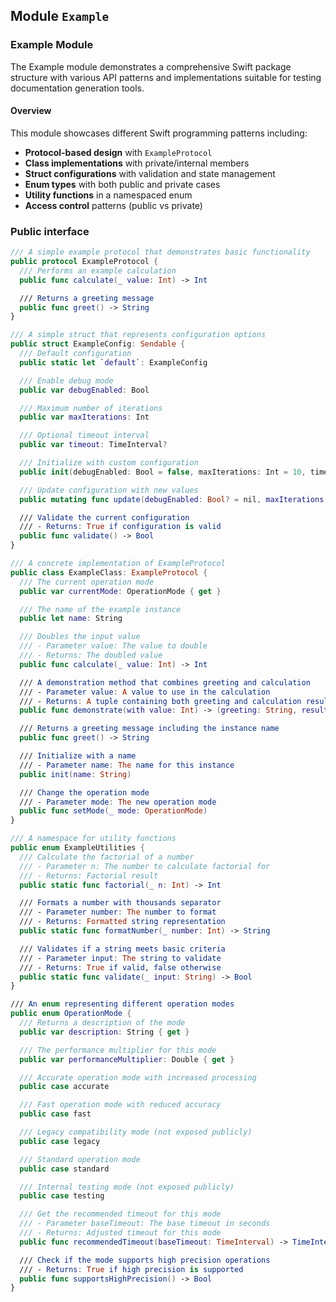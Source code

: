 ## Module `Example`

### Example Module

The Example module demonstrates a comprehensive Swift package structure with various API patterns and implementations suitable for testing documentation generation tools.

#### Overview

This module showcases different Swift programming patterns including:

- **Protocol-based design** with `ExampleProtocol`
- **Class implementations** with private/internal members
- **Struct configurations** with validation and state management
- **Enum types** with both public and private cases
- **Utility functions** in a namespaced enum
- **Access control** patterns (public vs private)

### Public interface

```swift
/// A simple example protocol that demonstrates basic functionality
public protocol ExampleProtocol {
  /// Performs an example calculation
  public func calculate(_ value: Int) -> Int

  /// Returns a greeting message
  public func greet() -> String
}
```

```swift
/// A simple struct that represents configuration options
public struct ExampleConfig: Sendable {
  /// Default configuration
  public static let `default`: ExampleConfig

  /// Enable debug mode
  public var debugEnabled: Bool

  /// Maximum number of iterations
  public var maxIterations: Int

  /// Optional timeout interval
  public var timeout: TimeInterval?

  /// Initialize with custom configuration
  public init(debugEnabled: Bool = false, maxIterations: Int = 10, timeout: TimeInterval? = nil)

  /// Update configuration with new values
  public mutating func update(debugEnabled: Bool? = nil, maxIterations: Int? = nil, timeout: TimeInterval? = nil)

  /// Validate the current configuration
  /// - Returns: True if configuration is valid
  public func validate() -> Bool
}
```

```swift
/// A concrete implementation of ExampleProtocol
public class ExampleClass: ExampleProtocol {
  /// The current operation mode
  public var currentMode: OperationMode { get }

  /// The name of the example instance
  public let name: String

  /// Doubles the input value
  /// - Parameter value: The value to double
  /// - Returns: The doubled value
  public func calculate(_ value: Int) -> Int

  /// A demonstration method that combines greeting and calculation
  /// - Parameter value: A value to use in the calculation
  /// - Returns: A tuple containing both greeting and calculation result
  public func demonstrate(with value: Int) -> (greeting: String, result: Int)

  /// Returns a greeting message including the instance name
  public func greet() -> String

  /// Initialize with a name
  /// - Parameter name: The name for this instance
  public init(name: String)

  /// Change the operation mode
  /// - Parameter mode: The new operation mode
  public func setMode(_ mode: OperationMode)
}
```

```swift
/// A namespace for utility functions
public enum ExampleUtilities {
  /// Calculate the factorial of a number
  /// - Parameter n: The number to calculate factorial for
  /// - Returns: Factorial result
  public static func factorial(_ n: Int) -> Int

  /// Formats a number with thousands separator
  /// - Parameter number: The number to format
  /// - Returns: Formatted string representation
  public static func formatNumber(_ number: Int) -> String

  /// Validates if a string meets basic criteria
  /// - Parameter input: The string to validate
  /// - Returns: True if valid, false otherwise
  public static func validate(_ input: String) -> Bool
}

/// An enum representing different operation modes
public enum OperationMode {
  /// Returns a description of the mode
  public var description: String { get }

  /// The performance multiplier for this mode
  public var performanceMultiplier: Double { get }

  /// Accurate operation mode with increased processing
  public case accurate

  /// Fast operation mode with reduced accuracy
  public case fast

  /// Legacy compatibility mode (not exposed publicly)
  public case legacy

  /// Standard operation mode
  public case standard

  /// Internal testing mode (not exposed publicly)
  public case testing

  /// Get the recommended timeout for this mode
  /// - Parameter baseTimeout: The base timeout in seconds
  /// - Returns: Adjusted timeout for this mode
  public func recommendedTimeout(baseTimeout: TimeInterval) -> TimeInterval

  /// Check if the mode supports high precision operations
  /// - Returns: True if high precision is supported
  public func supportsHighPrecision() -> Bool
}
```

<!-- Generated by interfizzle.swift on 2025-10-28 12:15:27 +0100 -->
